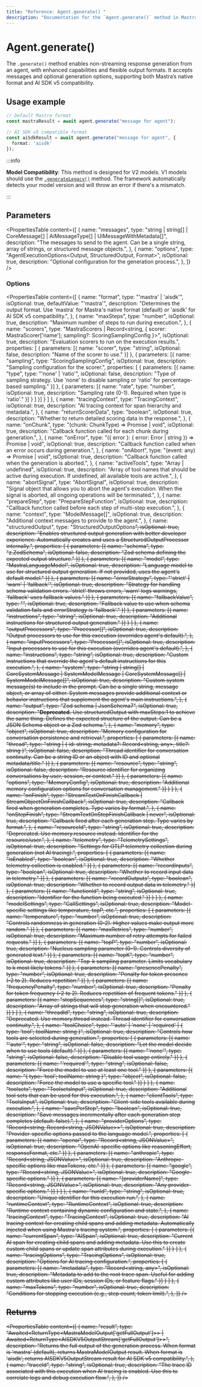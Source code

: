 ```yaml
---
title: "Reference: Agent.generate() "
description: "Documentation for the `Agent.generate()` method in Mastra agents, which enables non-streaming generation of responses with enhanced capabilities."
---
```


# Agent.generate()

The `.generate()` method enables non-streaming response generation from an agent, with enhanced capabilities and flexible output formats. It accepts messages and optional generation options, supporting both Mastra’s native format and AI SDK v5 compatibility.

## Usage example

```typescript copy
// Default Mastra format
const mastraResult = await agent.generate("message for agent");

// AI SDK v5 compatible format
const aiSdkResult = await agent.generate("message for agent", {
  format: 'aisdk'
});
```

:::info

  **Model Compatibility**: This method is designed for V2 models. V1 models should use the [`.generateLegacy()`](./generateLegacy.md) method. The framework automatically detects your model version and will throw an error if there's a mismatch.

:::


## Parameters

<PropertiesTable
  content={[
    {
      name: "messages",
      type: "string | string[] | CoreMessage[] | AiMessageType[] | UIMessageWithMetadata[]",
      description: "The messages to send to the agent. Can be a single string, array of strings, or structured message objects.",
    },
    {
      name: "options",
      type: "AgentExecutionOptions<Output, StructuredOutput, Format>",
      isOptional: true,
      description: "Optional configuration for the generation process.",
    },
  ]}
/>



### Options

<PropertiesTable
  content={[
    {
      name: "format",
      type: "'mastra' | 'aisdk'",
      isOptional: true,
      defaultValue: "'mastra'",
      description: "Determines the output format. Use 'mastra' for Mastra's native format (default) or 'aisdk' for AI SDK v5 compatibility.",
    },
    {
      name: "maxSteps",
      type: "number",
      isOptional: true,
      description: "Maximum number of steps to run during execution.",
    },
    {
      name: "scorers",
      type: "MastraScorers | Record<string, { scorer: MastraScorer['name']; sampling?: ScoringSamplingConfig }>",
      isOptional: true,
      description: "Evaluation scorers to run on the execution results.",
      properties: [
        {
          parameters: [{
            name: "scorer",
            type: "string",
            isOptional: false,
            description: "Name of the scorer to use."
          }]
        },
        {
          parameters: [{
            name: "sampling",
            type: "ScoringSamplingConfig",
            isOptional: true,
            description: "Sampling configuration for the scorer.",
            properties: [
              {
                parameters: [{
                  name: "type",
                  type: "'none' | 'ratio'",
                  isOptional: false,
                  description: "Type of sampling strategy. Use 'none' to disable sampling or 'ratio' for percentage-based sampling."
                }]
              },
              {
                parameters: [{
                  name: "rate",
                  type: "number",
                  isOptional: true,
                  description: "Sampling rate (0-1). Required when type is 'ratio'."
                }]
              }
            ]
          }]
        }
      ]
    },
    {
      name: "tracingContext",
      type: "TracingContext",
      isOptional: true,
      description: "AI tracing context for span hierarchy and metadata.",
    },
    {
      name: "returnScorerData",
      type: "boolean",
      isOptional: true,
      description: "Whether to return detailed scoring data in the response.",
    },
    {
      name: "onChunk",
      type: "(chunk: ChunkType) => Promise<void> | void",
      isOptional: true,
      description: "Callback function called for each chunk during generation.",
    },
    {
      name: "onError",
      type: "({ error }: { error: Error | string }) => Promise<void> | void",
      isOptional: true,
      description: "Callback function called when an error occurs during generation.",
    },
    {
      name: "onAbort",
      type: "(event: any) => Promise<void> | void",
      isOptional: true,
      description: "Callback function called when the generation is aborted.",
    },
    {
      name: "activeTools",
      type: "Array<keyof ToolSet> | undefined",
      isOptional: true,
      description: "Array of tool names that should be active during execution. If undefined, all available tools are active.",
    },
    {
      name: "abortSignal",
      type: "AbortSignal",
      isOptional: true,
      description: "Signal object that allows you to abort the agent's execution. When the signal is aborted, all ongoing operations will be terminated.",
    },
    {
      name: "prepareStep",
      type: "PrepareStepFunction<any>",
      isOptional: true,
      description: "Callback function called before each step of multi-step execution.",
    },
    {
      name: "context",
      type: "ModelMessage[]",
      isOptional: true,
      description: "Additional context messages to provide to the agent.",
    },
    {
      name: "structuredOutput",
      type: "StructuredOutputOptions<S extends ZodTypeAny = ZodTypeAny>",
      isOptional: true,
      description: "Enables structured output generation with better developer experience. Automatically creates and uses a StructuredOutputProcessor internally.",
      properties: [
        {
          parameters: [{
            name: "schema",
            type: "z.ZodSchema<S>",
            isOptional: false,
            description: "Zod schema defining the expected output structure."
          }]
        },
        {
          parameters: [{
            name: "model",
            type: "MastraLanguageModel",
            isOptional: true,
            description: "Language model to use for structured output generation. If not provided, uses the agent's default model."
          }]
        },
        {
          parameters: [{
            name: "errorStrategy",
            type: "'strict' | 'warn' | 'fallback'",
            isOptional: true,
            description: "Strategy for handling schema validation errors. 'strict' throws errors, 'warn' logs warnings, 'fallback' uses fallback values."
          }]
        },
        {
          parameters: [{
            name: "fallbackValue",
            type: "<S extends ZodTypeAny>",
            isOptional: true,
            description: "Fallback value to use when schema validation fails and errorStrategy is 'fallback'."
          }]
        },
        {
          parameters: [{
            name: "instructions",
            type: "string",
            isOptional: true,
            description: "Additional instructions for structured output generation."
          }]
        }
      ]
    },
    {
      name: "outputProcessors",
      type: "Processor[]",
      isOptional: true,
      description: "Output processors to use for this execution (overrides agent's default).",
    },
    {
      name: "inputProcessors",
      type: "Processor[]",
      isOptional: true,
      description: "Input processors to use for this execution (overrides agent's default).",
    },
    {
      name: "instructions",
      type: "string",
      isOptional: true,
      description: "Custom instructions that override the agent's default instructions for this execution.",
    },
    {
      name: "system",
      type: "string | string[] | CoreSystemMessage | SystemModelMessage | CoreSystemMessage[] | SystemModelMessage[]",
      isOptional: true,
      description: "Custom system message(s) to include in the prompt. Can be a single string, message object, or array of either. System messages provide additional context or behavior instructions that supplement the agent's main instructions.",
    },
    {
      name: "output",
      type: "Zod schema | JsonSchema7",
      isOptional: true,
      description: "**Deprecated.** Use structuredOutput with maxSteps:1 to achieve the same thing. Defines the expected structure of the output. Can be a JSON Schema object or a Zod schema.",
    },
    {
      name: "memory",
      type: "object",
      isOptional: true,
      description: "Memory configuration for conversation persistence and retrieval.",
      properties: [
        {
          parameters: [{
            name: "thread",
            type: "string | { id: string; metadata?: Record<string, any>, title?: string }",
            isOptional: false,
            description: "Thread identifier for conversation continuity. Can be a string ID or an object with ID and optional metadata/title."
          }]
        },
        {
          parameters: [{
            name: "resource",
            type: "string",
            isOptional: false,
            description: "Resource identifier for organizing conversations by user, session, or context."
          }]
        },
        {
          parameters: [{
            name: "options",
            type: "MemoryConfig",
            isOptional: true,
            description: "Additional memory configuration options for conversation management."
          }]
        }
      ]
    },
    {
      name: "onFinish",
      type: "StreamTextOnFinishCallback<any> | StreamObjectOnFinishCallback<OUTPUT>",
      isOptional: true,
      description: "Callback fired when generation completes. Type varies by format.",
    },
    {
      name: "onStepFinish",
      type: "StreamTextOnStepFinishCallback<any> | never",
      isOptional: true,
      description: "Callback fired after each generation step. Type varies by format.",
    },
    {
      name: "resourceId",
      type: "string",
      isOptional: true,
      description: "Deprecated. Use memory.resource instead. Identifier for the resource/user.",
    },
    {
      name: "telemetry",
      type: "TelemetrySettings",
      isOptional: true,
      description:
        "Settings for OTLP telemetry collection during generation (not AI tracing).",
      properties: [
        {
          parameters: [{
            name: "isEnabled",
            type: "boolean",
            isOptional: true,
            description: "Whether telemetry collection is enabled."
          }]
        },
        {
          parameters: [{
            name: "recordInputs",
            type: "boolean",
            isOptional: true,
            description: "Whether to record input data in telemetry."
          }]
        },
        {
          parameters: [{
            name: "recordOutputs",
            type: "boolean",
            isOptional: true,
            description: "Whether to record output data in telemetry."
          }]
        },
        {
          parameters: [{
            name: "functionId",
            type: "string",
            isOptional: true,
            description: "Identifier for the function being executed."
          }]
        }
      ]
    },
    {
      name: "modelSettings",
      type: "CallSettings",
      isOptional: true,
      description: "Model-specific settings like temperature, topP, etc.",
      properties: [
        {
          parameters: [{
            name: "temperature",
            type: "number",
            isOptional: true,
            description: "Controls randomness in generation (0-2). Higher values make output more random."
          }]
        },
        {
          parameters: [{
            name: "maxRetries",
            type: "number",
            isOptional: true,
            description: "Maximum number of retry attempts for failed requests."
          }]
        },
        {
          parameters: [{
            name: "topP",
            type: "number",
            isOptional: true,
            description: "Nucleus sampling parameter (0-1). Controls diversity of generated text."
          }]
        },
        {
          parameters: [{
            name: "topK",
            type: "number",
            isOptional: true,
            description: "Top-k sampling parameter. Limits vocabulary to k most likely tokens."
          }]
        },
        {
          parameters: [{
            name: "presencePenalty",
            type: "number",
            isOptional: true,
            description: "Penalty for token presence (-2 to 2). Reduces repetition."
          }]
        },
        {
          parameters: [{
            name: "frequencyPenalty",
            type: "number",
            isOptional: true,
            description: "Penalty for token frequency (-2 to 2). Reduces repetition of frequent tokens."
          }]
        },
        {
          parameters: [{
            name: "stopSequences",
            type: "string[]",
            isOptional: true,
            description: "Array of strings that will stop generation when encountered."
          }]
        }
      ]
    },
    {
      name: "threadId",
      type: "string",
      isOptional: true,
      description: "Deprecated. Use memory.thread instead. Thread identifier for conversation continuity.",
    },
    {
      name: "toolChoice",
      type: "'auto' | 'none' | 'required' | { type: 'tool'; toolName: string }",
      isOptional: true,
      description: "Controls how tools are selected during generation.",
      properties: [
        {
          parameters: [{
            name: "'auto'",
            type: "string",
            isOptional: false,
            description: "Let the model decide when to use tools (default)."
          }]
        },
        {
          parameters: [{
            name: "'none'",
            type: "string",
            isOptional: false,
            description: "Disable tool usage entirely."
          }]
        },
        {
          parameters: [{
            name: "'required'",
            type: "string",
            isOptional: false,
            description: "Force the model to use at least one tool."
          }]
        },
        {
          parameters: [{
            name: "{ type: 'tool'; toolName: string }",
            type: "object",
            isOptional: false,
            description: "Force the model to use a specific tool."
          }]
        }
      ]
    },
    {
      name: "toolsets",
      type: "ToolsetsInput",
      isOptional: true,
      description: "Additional tool sets that can be used for this execution.",
    },
    {
      name: "clientTools",
      type: "ToolsInput",
      isOptional: true,
      description: "Client-side tools available during execution.",
    },
    {
      name: "savePerStep",
      type: "boolean",
      isOptional: true,
      description: "Save messages incrementally after each generation step completes (default: false).",
    },
    {
      name: "providerOptions",
      type: "Record<string, Record<string, JSONValue>>",
      isOptional: true,
      description: "Provider-specific options passed to the language model.",
      properties: [
        {
          parameters: [{
            name: "openai",
            type: "Record<string, JSONValue>",
            isOptional: true,
            description: "OpenAI-specific options like reasoningEffort, responseFormat, etc."
          }]
        },
        {
          parameters: [{
            name: "anthropic",
            type: "Record<string, JSONValue>",
            isOptional: true,
            description: "Anthropic-specific options like maxTokens, etc."
          }]
        },
        {
          parameters: [{
            name: "google",
            type: "Record<string, JSONValue>",
            isOptional: true,
            description: "Google-specific options."
          }]
        },
        {
          parameters: [{
            name: "[providerName]",
            type: "Record<string, JSONValue>",
            isOptional: true,
            description: "Any provider-specific options."
          }]
        }
      ]
    },
    {
      name: "runId",
      type: "string",
      isOptional: true,
      description: "Unique identifier for this execution run.",
    },
    {
      name: "runtimeContext",
      type: "RuntimeContext",
      isOptional: true,
      description: "Runtime context containing dynamic configuration and state.",
    },
    {
      name: "tracingContext",
      type: "TracingContext",
      isOptional: true,
      description: "AI tracing context for creating child spans and adding metadata. Automatically injected when using Mastra's tracing system.",
      properties: [
        {
          parameters: [{
            name: "currentSpan",
            type: "AISpan",
            isOptional: true,
            description: "Current AI span for creating child spans and adding metadata. Use this to create custom child spans or update span attributes during execution."
          }]
        }
      ]
    },
    {
      name: "tracingOptions",
      type: "TracingOptions",
      isOptional: true,
      description: "Options for AI tracing configuration.",
      properties: [
        {
          parameters: [{
            name: "metadata",
            type: "Record<string, any>",
            isOptional: true,
            description: "Metadata to add to the root trace span. Useful for adding custom attributes like user IDs, session IDs, or feature flags."
          }]
        }
      ]
    },
    {
      name: "maxTokens",
      type: "number",
      isOptional: true,
      description: "Conditions for stopping execution (e.g., step count, token limit).",
    },
  ]}
/>

## Returns

<PropertiesTable
  content={[
    {
      name: "result",
      type: "Awaited<ReturnType<MastraModelOutput<Output>['getFullOutput']>> | Awaited<ReturnType<AISDKV5OutputStream<Output>['getFullOutput']>>",
      description: "Returns the full output of the generation process. When format is 'mastra' (default), returns MastraModelOutput result. When format is 'aisdk', returns AISDKV5OutputStream result for AI SDK v5 compatibility.",
    },
    {
      name: "traceId",
      type: "string",
      isOptional: true,
      description: "The trace ID associated with this execution when AI tracing is enabled. Use this to correlate logs and debug execution flow.",
    },
  ]}
/>


